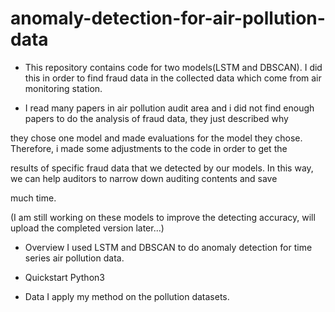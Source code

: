 # anomaly-detection-for-air-pollution-data

- This repository contains code for two models(LSTM and DBSCAN). I did this in order to find fraud data in the collected data which come from air monitoring station. 

- I read many papers in air pollution audit area and i did not find enough papers to do the analysis of fraud data, they just described why 

they chose one model and made evaluations for the model they chose. Therefore, i made some adjustments to the code in order to get the 

results of specific fraud data that we detected by our models. In this way, we can help auditors to narrow down auditing contents and save 

much time.

(I am still working on these models to improve the detecting accuracy, will upload the completed version later...)

- Overview
 I used LSTM and DBSCAN to do anomaly detection for time series air pollution data.

- Quickstart
 Python3

- Data
  I apply my method on the pollution datasets.
